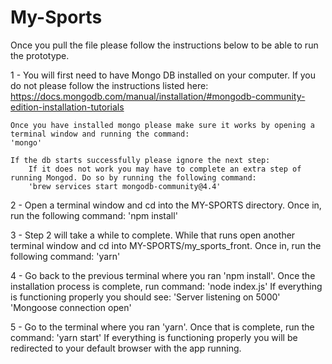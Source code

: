 # My-Sports

Once you pull the file please follow the instructions below to be able to run the prototype.

1 - You will first need to have Mongo DB installed on your computer. If you do not please follow the instructions listed here:
    https://docs.mongodb.com/manual/installation/#mongodb-community-edition-installation-tutorials

    Once you have installed mongo please make sure it works by opening a terminal window and running the command:
    'mongo'

    If the db starts successfully please ignore the next step:
        If it does not work you may have to complete an extra step of running Mongod. Do so by running the following command:
        'brew services start mongodb-community@4.4'

2 - Open a terminal window and cd into the MY-SPORTS directory. Once in, run the following command:
    'npm install'

3 - Step 2 will take a while to complete. While that runs open another terminal window and cd into MY-SPORTS/my_sports_front.
    Once in, run the following command:
    'yarn'

4 - Go back to the previous terminal where you ran 'npm install'. Once the installation process is complete, run command:
    'node index.js'
    If everything is functioning properly you should see:
    'Server listening on 5000'
    'Mongoose connection open'

5 - Go to the terminal where you ran 'yarn'. Once that is complete, run the command:
    'yarn start'
    If everything is functioning properly you will be redirected to your default browser with the app running. 
